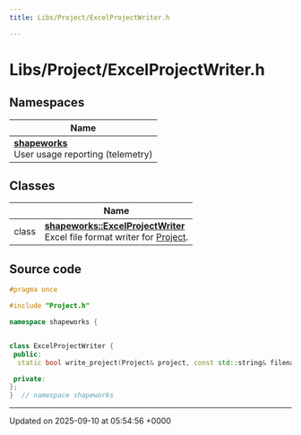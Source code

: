```yaml
---
title: Libs/Project/ExcelProjectWriter.h

---
```


# Libs/Project/ExcelProjectWriter.h



## Namespaces

| Name           |
| -------------- |
| **[shapeworks](../Namespaces/namespaceshapeworks.md)** <br>User usage reporting (telemetry)  |

## Classes

|                | Name           |
| -------------- | -------------- |
| class | **[shapeworks::ExcelProjectWriter](../Classes/classshapeworks_1_1ExcelProjectWriter.md)** <br>Excel file format writer for [Project]().  |




## Source code

```cpp
#pragma once

#include "Project.h"

namespace shapeworks {


class ExcelProjectWriter {
 public:
  static bool write_project(Project& project, const std::string& filename);

 private:
};
}  // namespace shapeworks
```


-------------------------------

Updated on 2025-09-10 at 05:54:56 +0000

